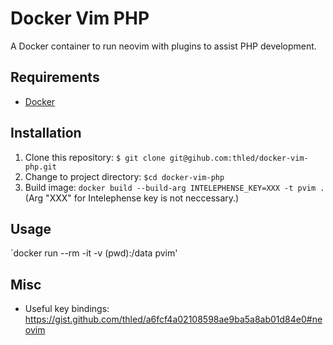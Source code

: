 # Docker Vim PHP

A Docker container to run neovim with plugins to assist PHP development.

## Requirements

- [Docker][docker]

## Installation

1. Clone this repository: `$ git clone git@gihub.com:thled/docker-vim-php.git`
1. Change to project directory: `$cd docker-vim-php`
1. Build image: `docker build --build-arg INTELEPHENSE_KEY=XXX -t pvim .` (Arg "XXX" for Intelephense key is not neccessary.)

## Usage

`docker run --rm -it -v (pwd):/data pvim'

## Misc

- Useful key bindings: <https://gist.github.com/thled/a6fcf4a02108598ae9ba5a8ab01d84e0#neovim>

[docker]: https://docs.docker.com/install

